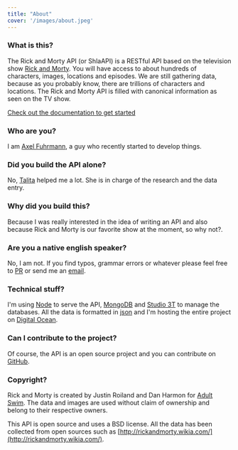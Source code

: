 ```yaml
---
title: "About"
cover: '/images/about.jpeg'
---
```


### What is this?
The Rick and Morty API (or ShlaAPI) is a RESTful API based on the television show [Rick and Morty](https://www.adultswim.com/videos/rick-and-morty). You will have access to about hundreds of characters, images, locations and episodes. We are still gathering data, because as you probably know, there are trillions of characters and locations. The Rick and Morty API is filled with canonical information as seen on the TV show.

[Check out the documentation to get started](/documentation)

### Who are you?
I am [Axel Fuhrmann](http://axelfuhrmann.com), a guy who recently started to develop things.

### Did you build the API alone?
No, [Talita](https://talitatraveler.wordpress.com/) helped me a lot. She is in charge of the research and the data entry.

### Why did you build this?
Because I was really interested in the idea of writing an API and also because Rick and Morty is our favorite show at the moment, so why not?.

### Are you a native english speaker?
No, I am not. If you find typos, grammar errors or whatever please feel free to [PR](https://github.com/afuh/rick-and-morty-api-site) or send me an [email](mailto:axelfuh@gmail.com).

### Technical stuff?
I'm using [Node](https://nodejs.org) to serve the API, [MongoDB](https://www.mongodb.com/) and [Studio 3T](https://studio3t.com/) to manage the databases. All the data is formatted in [json](http://json.org/) and I'm hosting the entire project on [Digital Ocean](https://m.do.co/c/2736d3ffe622).

### Can I contribute to the project?
Of course, the API is an open source project and you can contribute on [GitHub](https://github.com/afuh/rick-and-morty-api).

### Copyright?
Rick and Morty is created by Justin Roiland and Dan Harmon for [Adult Swim](https://www.adultswim.com). The data and images are used without claim of ownership and belong to their respective owners.

This API is open source and uses a BSD license. All the data has been collected from open sources such as [http://rickandmorty.wikia.com/](http://rickandmorty.wikia.com/).
